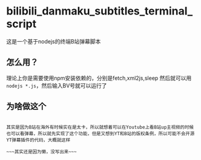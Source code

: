 # bilibili_danmaku_subtitles_terminal_script
这是一个基于nodejs的终端B站弹幕脚本
## 怎么用？
理论上你是需要使用npm安装依赖的，分别是fetch,xml2js,sleep
然后就可以用```nodejs *.js```，然后输入BV号就可以运行了
## 为啥做这个
~~~是因为无聊~~~

其实是因为B站在海外有时候实在是太卡，所以就想着可以在Youtube上看B站up主视频的时候也可以看弹幕，所以就先实现了这个功能，但是又想到YT和B站的版权条例，所以可能不会开源YT弹幕插件的代码，大概就这样

~~~其实还是因为懒，没写出来~~~
